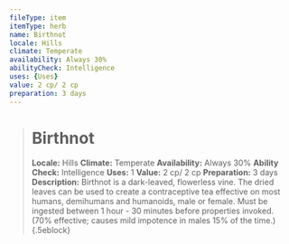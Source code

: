 ```yaml
---
fileType: item
itemType: herb
name: Birthnot
locale: Hills
climate: Temperate
availability: Always 30%
abilityCheck: Intelligence
uses: {Uses}
value: 2 cp/ 2 cp
preparation: 3 days
---
```

>#  Birthnot
>
> **Locale:** Hills
> **Climate:** Temperate
> **Availability:** Always 30%
> **Ability Check:** Intelligence
> **Uses:** 1
> **Value:** 2 cp/ 2 cp
> **Preparation:** 3 days
> **Description:** Birthnot is a dark-leaved, flowerless vine. The dried leaves can be used to create a contraceptive tea effective on most humans, demihumans and humanoids, male or female.  Must be ingested between 1 hour - 30 minutes before properties invoked. (70% effective; causes mild impotence in males 15% of the time.)
{.5eblock}

